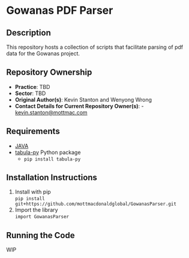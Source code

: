 # Gowanas PDF Parser

## Description
This repository hosts a collection of scripts that facilitate parsing of pdf data for the Gowanas project. 

## Repository Ownership
* **Practice**: TBD
* **Sector**: TBD
* **Original Author(s)**: Kevin Stanton and Wenyong Wrong
* **Contact Details for Current Repository Owner(s)**: - kevin.stanton@mottmac.com

## Requirements
* [JAVA](https://javadl.oracle.com/webapps/download/AutoDL?BundleId=245807_df5ad55fdd604472a86a45a217032c7d)
* [tabula-py](https://github.com/tabulapdf/tabula) Python package
  * `pip install tabula-py`

## Installation Instructions

1. Install with pip <br />
`pip install git+https://github.com/mottmacdonaldglobal/GowanasParser.git`
2. Import the library <br />
`import GowanasParser`

## Running the Code
WIP

```

```
